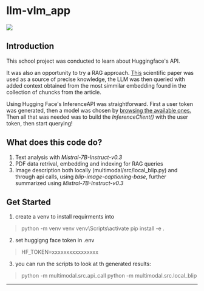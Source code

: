 # llm-vlm_app

<a target="_blank" href="https://cookiecutter-data-science.drivendata.org/">
    <img src="https://img.shields.io/badge/CCDS-Project%20template-328F97?logo=cookiecutter" />
</a>

## Introduction

This school project was conducted to learn about Huggingface's API.

It was also an opportunity to try a RAG approach. [This](https://arxiv.org/pdf/2502.15214) scientific paper was used as a source of precise knowledge, the LLM was then queried with added context obtained from the most simmilar embedding found in the collection of chuncks from the article.

Using Hugging Face's InferenceAPI was straightforward. First a user token was generated, then a model was chosen by [browsing the available ones.](https://huggingface.co/models?inference_provider=hf-inference&pipeline_tag=text-generation&sort=trending)
Then all that was needed was to build the *InferenceClient()* with the user token, then start querying!

## What does this code do?

1. Text analysis with *Mistral-7B-Instruct-v0.3*
2. PDF data retrival, embedding and indexing for RAG queries
3. Image description both locally (multimodal/src/local_blip.py) and through api calls, using *blip-image-captioning-base*, further summarized using *Mistral-7B-Instruct-v0.3*

## Get Started

1. create a venv to install requirments into
> python -m venv venv
> venv\Scripts\activate
> pip install -e .

2. set huggigng face token in .env
> HF_TOKEN=xxxxxxxxxxxxxxxx

3. you can run the scripts to look at th generated results:

> python -m multimodal.src.api_call
> python -m multimodal.src.local_blip
--------

